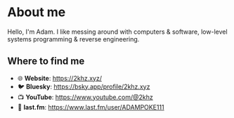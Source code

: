 # About me

Hello, I'm Adam. I like messing around with computers & software, low-level systems programming & reverse engineering.

## Where to find me

- 🌐 **Website**: https://2khz.xyz/
- 🐦 **Bluesky**: https://bsky.app/profile/2khz.xyz
- 📺 **YouTube**: https://www.youtube.com/@2khz
- 🎵 **last.fm**: https://www.last.fm/user/ADAMPOKE111
